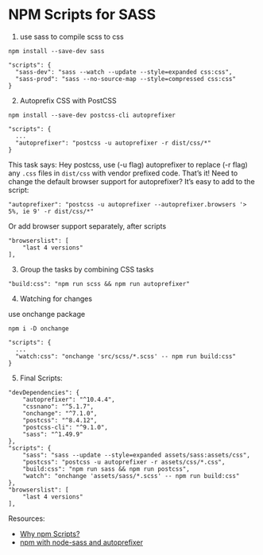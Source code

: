 # NPM Scripts for SASS

1. use sass to compile scss to css

```
npm install --save-dev sass
```

```
"scripts": {
  "sass-dev": "sass --watch --update --style=expanded css:css",
  "sass-prod": "sass --no-source-map --style=compressed css:css"
}
```

2. Autoprefix CSS with PostCSS

```
npm install --save-dev postcss-cli autoprefixer
```

```
"scripts": {
  ...
  "autoprefixer": "postcss -u autoprefixer -r dist/css/*"
}
```

This task says: Hey postcss, use (-u flag) autoprefixer to replace (-r flag) any `.css` files in `dist/css` with vendor prefixed code. That’s it! Need to change the default browser support for autoprefixer? It’s easy to add to the script:

```
"autoprefixer": "postcss -u autoprefixer --autoprefixer.browsers '> 5%, ie 9' -r dist/css/*"
```

Or add browser support separately, after scripts

```
"browserslist": [
    "last 4 versions"
],
```

3. Group the tasks by combining CSS tasks

```
"build:css": "npm run scss && npm run autoprefixer"
```

4. Watching for changes

use onchange package
```
npm i -D onchange
```
```
"scripts": {
  ...
  "watch:css": "onchange 'src/scss/*.scss' -- npm run build:css"
}
```

5. Final Scripts:
```
"devDependencies": {
    "autoprefixer": "^10.4.4",
    "cssnano": "^5.1.7",
    "onchange": "^7.1.0",
    "postcss": "^8.4.12",
    "postcss-cli": "^9.1.0",
    "sass": "^1.49.9"
},
"scripts": {
    "sass": "sass --update --style=expanded assets/sass:assets/css",
    "postcss": "postcss -u autoprefixer -r assets/css/*.css",
    "build:css": "npm run sass && npm run postcss",
    "watch": "onchange 'assets/sass/*.scss' -- npm run build:css"
},
"browserslist": [
    "last 4 versions"
],
```

Resources:
 - [Why npm Scripts?](https://css-tricks.com/why-npm-scripts/)
 - [npm with node-sass and autoprefixer](https://stackoverflow.com/questions/35197836/npm-with-node-sass-and-autoprefixer)


